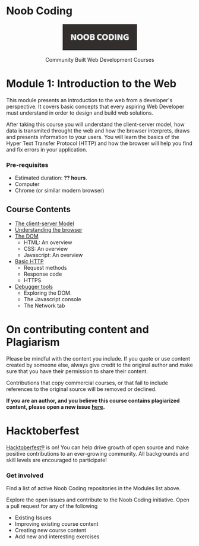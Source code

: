 #  Noob Coding

<p align="center">
  <img src="https://github.com/N0obCoding/Courses/blob/master/assets/NoobCoding-500x175.png?raw=true" width="200">
</p>
<p align="center">Community Built Web Development Courses</p>

# **Module 1:** Introduction to the Web
This module presents an introduction to the web from a developer's perspective. It covers basic concepts that every aspiring Web Developer must understand in order to design and build web solutions.

After taking this course you will understand the client-server model, how data is transmited throught the web and how the browser interprets, draws and presents information to your users. You will learn the basics of the Hyper Text Transfer Protocol (HTTP) and how the browser will help you find and fix errors in your application.

### Pre-requisites
* Estimated duration: **?? hours**.
* Computer
* Chrome (or similar modern browser)

## Course Contents
* [The client-server Model](./clientServer)
* [Understanding the browser](./browser)
* [The DOM](./dom)
    * HTML: An overview
    * CSS: An overview
    * Javascript: An overview
* [Basic HTTP](./http)
    * Request methods
    * Response code
    * HTTPS
* [Debugger tools](./debugger)
    * Exploring the DOM.
    * The Javascript console
    * The Network tab

# On contributing content and Plagiarism
Please be mindful with the content you include. If you quote or use content created by someone else, always give credit to the original author and make sure that you have their permission to share their content.

Contributions that copy commercial courses, or that fail to include references to the original source will be removed or declined.

**If you are an author, and you believe this course contains plagiarized content, please open a new issue [here](https://github.com/N0obCoding/Introduction-to-the-web/issues/new).**

# Hacktoberfest
[Hacktoberfest®](https://hacktoberfest.digitalocean.com/) is on! You can help drive growth of open source and make positive contributions to an ever-growing community. All backgrounds and skill levels are encouraged to participate!

### Get involved
Find a list of active Noob Coding repositories in the Modules list above.

Explore the open issues and contribute to the Noob Coding initiative.
Open a pull request for any of the following
* Existing Issues
* Improving existing course content
* Creating new course content
* Add new and interesting exercises

